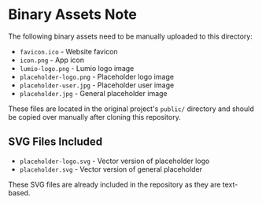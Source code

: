 # Binary Assets Note

The following binary assets need to be manually uploaded to this directory:

- `favicon.ico` - Website favicon
- `icon.png` - App icon
- `lumio-logo.png` - Lumio logo image
- `placeholder-logo.png` - Placeholder logo image
- `placeholder-user.jpg` - Placeholder user image
- `placeholder.jpg` - General placeholder image

These files are located in the original project's `public/` directory and should be copied over manually after cloning this repository.

## SVG Files Included

- `placeholder-logo.svg` - Vector version of placeholder logo
- `placeholder.svg` - Vector version of general placeholder

These SVG files are already included in the repository as they are text-based.